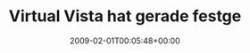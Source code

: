 ---
retweeted: false
source: <a href="http://twitter.com" rel="nofollow">Twitter Web Client</a>
entities:
  hashtags:
  - text: MSDNAA
    indices:
    - '112'
    - '119'
  symbols: []
  user_mentions: []
  urls: []
display_text_range:
- '0'
- '120'
favorite_count: '0'
id_str: '1165668067'
truncated: false
retweet_count: '0'
id: '1165668067'
created_at: Sun Feb 01 00:05:48 +0000 2009
favorited: false
full_text: 'Virtual Vista hat gerade festgestellt das ich möglicherweise Opfer einer
  Softwarefälschung bin. Früher hies das #MSDNAA.'
lang: de
tags:
- MSDNAA
- pesos:twitter
date: '2009-02-01T00:05:48+00:00'
src: https://twitter.com/bascht/status/1165668067
original_url: https://twitter.com/bascht/status/1165668067
type: twitter_tweet
text: 'Virtual Vista hat gerade festgestellt das ich möglicherweise Opfer einer Softwarefälschung
  bin. Früher hies das #MSDNAA.'
title: Virtual Vista hat gerade festge

---